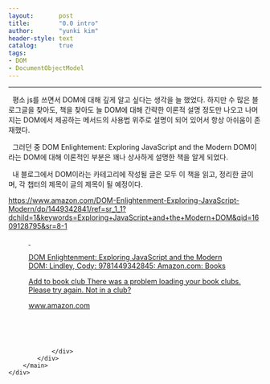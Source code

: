 ```yaml
---
layout:       post
title:        "0.0 intro"
author:       "yunki kim"
header-style: text
catalog:      true
tags: 
- DOM
- DocumentObjectModel
---
```


<head></head>
<body id="tt-body-page" class="">
<div id="wrap" class="wrap-right">
    <div id="container">
        <main class="main ">
            <div class="area-main">
                <div class="area-view">
                    <div class="article-header"></div>
                    <hr>
                    <div class="article-view">
                        <div class="contents_style">
                            <p data-ke-size="size16">&nbsp; 평소 js를 쓰면서 DOM에 대해 깊게 알고 싶다는 생각을 늘 했었다. 하지만 수 많은 블로그글을 찾아도, 책을 찾아도 늘 DOM에 대해 간략한 이론적 설명 정도만 나오고 나머지는 DOM에서 제공하는 메서드의 사용법 위주로 설명이 되어 있어서 항상 아쉬움이 존재했다.</p>
<p data-ke-size="size16">&nbsp; 그러던 중 DOM Enlightement: Exploring JavaScript and the Modern DOM이라는 DOM에 대해 이론적인 부분은 꽤나 상사하게 설명한 책을 알게 되었다.</p>
<p data-ke-size="size16">&nbsp; 내 블로그에서 DOM이라는 카테고리에 작성될 글은 모두 이 책을 읽고, 정리한 글이며, 각 챕터의 제목이 글의 제목이 될 예정이다.</p>
<p data-ke-size="size16"><a href="https://www.amazon.com/DOM-Enlightenment-Exploring-JavaScript-Modern/dp/1449342841/ref=sr_1_1?dchild=1&amp;keywords=Exploring+JavaScript+and+the+Modern+DOM&amp;qid=1609128795&amp;sr=8-1">https://www.amazon.com/DOM-Enlightenment-Exploring-JavaScript-Modern/dp/1449342841/ref=sr_1_1?dchild=1&amp;keywords=Exploring+JavaScript+and+the+Modern+DOM&amp;qid=1609128795&amp;sr=8-1</a>&nbsp;</p>
<figure id="og_1629168561889" contenteditable="false" data-ke-type="opengraph" data-ke-align="alignCenter" data-og-type="website" data-og-title="DOM Enlightenment: Exploring JavaScript and the Modern DOM: Lindley, Cody: 9781449342845: Amazon.com: Books" data-og-description="Add to book club There was a problem loading your book clubs. Please try again. Not in a club?" data-og-host="www.amazon.com" data-og-source-url="https://www.amazon.com/DOM-Enlightenment-Exploring-JavaScript-Modern/dp/1449342841/ref=sr_1_1?dchild=1&amp;keywords=Exploring+JavaScript+and+the+Modern+DOM&amp;qid=1609128795&amp;sr=8-1" data-og-url="https://www.amazon.com/DOM-Enlightenment-Exploring-JavaScript-Modern/dp/1449342841/ref=sr_1_1?dchild=1&amp;keywords=Exploring+JavaScript+and+the+Modern+DOM&amp;qid=1609128795&amp;sr=8-1" data-og-image="https://scrap.kakaocdn.net/dn/c1haI9/hyLgHGL6FX/t8KkkV7HkI3ZFxa21KmVGk/img.jpg?width=220&amp;height=283&amp;face=0_0_220_283"><a href="https://www.amazon.com/DOM-Enlightenment-Exploring-JavaScript-Modern/dp/1449342841/ref=sr_1_1?dchild=1&amp;keywords=Exploring+JavaScript+and+the+Modern+DOM&amp;qid=1609128795&amp;sr=8-1" target="_blank" rel="noopener" data-source-url="https://www.amazon.com/DOM-Enlightenment-Exploring-JavaScript-Modern/dp/1449342841/ref=sr_1_1?dchild=1&amp;keywords=Exploring+JavaScript+and+the+Modern+DOM&amp;qid=1609128795&amp;sr=8-1">
<div class="og-image" style="background-image: url('https://scrap.kakaocdn.net/dn/c1haI9/hyLgHGL6FX/t8KkkV7HkI3ZFxa21KmVGk/img.jpg?width=220&amp;height=283&amp;face=0_0_220_283');">&nbsp;</div>
<div class="og-text">
<p class="og-title" data-ke-size="size16">DOM Enlightenment: Exploring JavaScript and the Modern DOM: Lindley, Cody: 9781449342845: Amazon.com: Books</p>
<p class="og-desc" data-ke-size="size16">Add to book club There was a problem loading your book clubs. Please try again. Not in a club?</p>
<p class="og-host" data-ke-size="size16">www.amazon.com</p>
</div>
</a></figure>
<p data-ke-size="size16">&nbsp;</p>
                        </div>
                        <br>
                        <div class="tags"></div>
                    </div>
                    
                </div>
            </div>
        </main>
    </div>
</div>


</body>